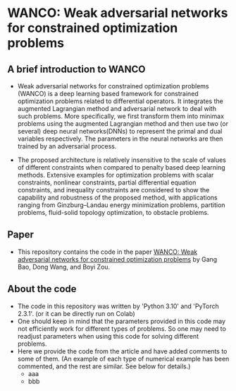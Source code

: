 # WANCO: Weak adversarial networks for constrained optimization problems

## A brief introduction to WANCO
* Weak adversarial networks for constrained optimization problems (WANCO) is a deep learning based framework for constrained optimization problems related to differential operators. It integrates the augmented Lagrangian method and adversarial network to deal with such problems. More specifically, we first transform them into minimax problems using the augmented Lagrangian method and then use two (or several) deep neural networks(DNNs) to represent the primal and dual variables respectively. The parameters in the neural networks are then trained by an adversarial process.

* The proposed architecture is relatively insensitive to the scale of values of different constraints when compared to penalty based deep learning methods. Extensive
examples for optimization problems with scalar constraints, nonlinear constraints, partial differential equation constraints, and inequality constraints are considered to show the capability and robustness of the proposed method, with applications ranging from Ginzburg–Landau energy minimization problems, partition problems, fluid-solid topology optimization, to obstacle problems.

## Paper
* This repository contains the code in the paper [WANCO: Weak adversarial networks for constrained optimization problems](https://arxiv.org/abs/2407.03647) by Gang Bao, Dong Wang, and Boyi Zou.

## About the code
* The code in this repository was written by 'Python 3.10' and 'PyTorch 2.3.1'. (or it can be directly run on Colab)
* One should keep in mind that the parameters provided in this code may not efficiently work for different types of problems. So one may need to readjust parameters when using this code for solving different problems.
* Here we provide the code from the article and have added comments to some of them. (An example of each type of numerical example has been commented, and the rest are similar. See below for details.)
  * aaa
  * bbb
